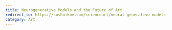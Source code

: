 ```yaml
---
title: Neurogenerative Models and the Future of Art
redirect_to: https://soshnikov.com/scienceart/neural-generative-models-and-future-of-art/
category: Art
---
```

